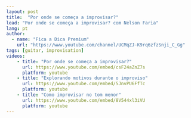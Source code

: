 ```yaml
---
layout: post
title:  "Por onde se começa a improvisar?"
lead: "Por onde se começa a improvisar? com Nelson Faria"
lang: pt
author:
  - name: "Fica a Dica Premium"
    url: "https://www.youtube.com/channel/UCMqZJ-K9rq6zfzSnji_C_Gg"
tags: [guitar, improvisation]
videos:
    - title: "Por onde se começa a improvisar?"
      url: https://www.youtube.com/embed/csF24aZnZ7s
      platform: youtube
    - title: "Explorando motivos durante o improviso"
      url: https://www.youtube.com/embed/5JnvPU6FfTc
      platform: youtube
    - title: "Como improvisar no tom menor"
      url: https://www.youtube.com/embed/8V544xl3iVU
      platform: youtube
---
```

